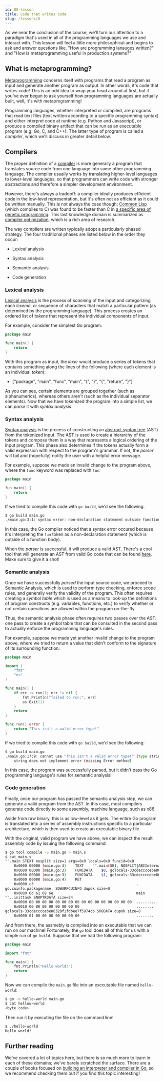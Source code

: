 ```yaml
---
id: 08-lesson
title: Code that writes code
slug: /lessons/8
---
```


As we near the conclusion of the course, we'll turn our attention to
a paradigm that's used in all of the programming languages we use and
interact with. This lesson will feel a little more philosophical and
begins to ask and answer questions like, "How are programming lanauges
written?" and "How is metaprogramming useful in production systems?"

## What is metaprogramming?

[Metaprogramming][1] concerns itself with programs that read a program
as input and generate another program as output. In other words, it's
code that writes code! This is an odd idea to wrap your head around at
first, but if you've ever begun to ask yourself how programming languages
are actually built, well, it's with metaprogramming!

Programming languages, whether interpreted or compiled, are programs that
read text files (text written according to a specific programming syntax)
and either interpret code at runtime (e.g. Python and Javascript), or
produce a compiled binary artifact that can be run as an executable program
(e.g. Go, C, and C++). The latter type of program is called a *compiler*,
which we'll discuss in greater detail below.

  [1]: https://en.wikipedia.org/wiki/Metaprogramming

## Compilers

The proper definition of a [compiler][2] is more generally a program that
translates source code from one language into some other programming language.
The compiler usually works by translating higher-level languages to lower-level
languages, so that programmers can write code with stronger abstractions and
therefore a simpler development environment.

However, there's always a tradeoff: a compiler ideally produces efficient code in
the low-level representation, but it's often not as efficient as it could be written
manually. This is not always the case though; [Common Lisp][3] (which compiles to C)
was found to be faster than C in [a specific area of genetic programming][4]. This
last knowledge domain is summarized as [compiler optimization][5], which is a rich
area of research.

The way compilers are written typically adopt a particularly phased strategy.
The four traditional phases are listed below in the order they occur:

* Lexical analysis
* Syntax analysis
* Semantic analysis
* Code generation

  [2]: https://en.wikipedia.org/wiki/Compiler
  [3]: https://en.wikipedia.org/wiki/Common_Lisp
  [4]: https://dl.acm.org/doi/abs/10.1145/1143997.1144168
  [5]: https://en.wikipedia.org/wiki/Optimizing_compiler

### Lexical analysis

[Lexical analysis][6] is the process of *scanning* of the input and categorizing each
*lexeme*, or sequence of characters that match a particular pattern (as determined by
the programming language). This process creates an ordered list of *tokens* that
represent the individual components of input.

For example, consider the simplest Go program:

```go
package main

func main() {
    return
}
```

With this program as input, the *lexer* would produce a series of tokens that contains
something along the lines of the following (where each element is an individual *token*):

  - ["package", "main", "func", "main", "(", ")", "{", "return", "}"]

As you can see, certain elements are grouped together (such as alphanumerics), whereas
others aren't (such as the individual separator elements). Now that we have tokenized
the program into a simple list, we can *parse* it with *syntax analysis*.

  [6]: https://en.wikipedia.org/wiki/Lexical_analysis

### Syntax analysis

[Syntax analysis][7] is the process of constructing an [abstract syntax tree][8] (AST) from
the tokenized input. The AST is used to create a hierarchy of the tokens and compose them
in a way that represents a logical ordering of the input program. This phase also determines
if the tokens actually form a valid expression with respect to the program's grammar. If not,
the *parser* will fail and (hopefully) notify the user with a helpful error message.

For example, suppose we made an invalid change to the program above, where the `func` keyword
was replaced with `fun`:

```go
package main

fun main() {
    return
}
```

If we tried to compile this code with `go build`, we'd see the following:

```sh
$ go build main.go
./main.go:3:1: syntax error: non-declaration statement outside function body
```

In this case, the Go compiler noticed that a syntax error occured because it's interpreting
the `fun` token as a non-declaration statement (which is outside of a function body).

When the *parser* is successful, it will produce a valid AST. There's a cool tool that will
generate an AST from valid Go code that can be found [here][9]. Make sure to give it a shot!

  [7]: https://en.wikipedia.org/wiki/Parsing
  [8]: https://en.wikipedia.org/wiki/Abstract_syntax_tree
  [9]: https://yuroyoro.github.io/goast-viewer

### Semantic analysis

Once we have successfully *parsed* the input source code, we proceed to [Semantic Analysis][10],
which is used to perform type checking, enforce scope rules, and generally verify the validity
of the program. This often requires creating a *symbol table* which is used as a means to look-up
the definitions of program constructs (e.g. variables, functions, etc.) to verify whether or not
certain operations are allowed within the program on-the-fly.

Thus, the semantic analysis phase often requires two passes over the AST: one pass to create a
symbol table that can be consulted in the second pass to actually enforce the programming language's
rules.

For example, suppose we made yet another invalid change to the program above, where we tried to return
a value that didn't conform to the signature of its surrounding function:

```go
package main

import (
    "fmt"
    "os"
)

func main() {
    if err := run(); err != nil {
        fmt.Println("failed to run:", err)
        os.Exit(1)
    }
    return
}

func run() error {
    return "This isn't a valid error type!"
}
```

If we tried to compile this code with `go build`, we'd see the following:

```sh
$ go build main.go
./main.go:17:9: cannot use "This isn't a valid error type!" (type string) as type error in return argument:
	string does not implement error (missing Error method)
```

In this case, the program was successfully parsed, but it didn't pass the Go programming language's rules
for semantic analysis!

  [10]: https://en.wikipedia.org/wiki/Semantic_analysis_(compilers)

### Code generation

Finally, once our program has passed the semantic analysis step, we can generate a valid
program from the AST. In this case, most compilers generate code directly to some assembly,
machine language, such as [x86][11].

Aside from raw binary, this is as low-level as it gets. The entire Go program is translated into a
series of assembly instructions specific to a particular architecture, which is then used to create
an executable binary file.

With the original, valid program we have above, we can inspect the result assembly code by issuing
the following command:

```sh
$ go tool compile -S main.go > main.s
$ cat main.s
"".main STEXT nosplit size=1 args=0x0 locals=0x0 funcid=0x0
	0x0000 00000 (main.go:3)	TEXT	"".main(SB), NOSPLIT|ABIInternal, $0-0
	0x0000 00000 (main.go:3)	FUNCDATA	$0, gclocals·33cdeccccebe80329f1fdbee7f5874cb(SB)
	0x0000 00000 (main.go:3)	FUNCDATA	$1, gclocals·33cdeccccebe80329f1fdbee7f5874cb(SB)
	0x0000 00000 (main.go:4)	RET
	0x0000 c3                                               .
go.cuinfo.packagename. SDWARFCUINFO dupok size=0
	0x0000 6d 61 69 6e                                      main
""..inittask SNOPTRDATA size=24
	0x0000 00 00 00 00 00 00 00 00 00 00 00 00 00 00 00 00  ................
	0x0010 00 00 00 00 00 00 00 00                          ........
gclocals·33cdeccccebe80329f1fdbee7f5874cb SRODATA dupok size=8
	0x0000 01 00 00 00 00 00 00 00                          ........
```

And from there, the assmebly is compiled into an executable that we can run on our machine!
Fortunately, the `go` tool does all of this for us with a simple run of `go build`. Suppose
that we had the following program:

```go
package main

import "fmt"

func main() {
    fmt.Println("Hello world!")
    return
}
```

Now we can compile the `main.go` file into an executable file named `hello-world`:

```sh
$ go -o hello-world main.go
$ cat hellow-world
<byte code>
```

Then run it by executing the file on the command line!

```sh
$ ./hello-world
Hello world!
```

  [11]: https://en.wikipedia.org/wiki/X86_assembly_language

## Further reading

We've covered a lot of topics here, but there is so much more to learn in each of these
domains; we've barely scratched the surface. There are a couple of books focused on [building
an interpreter and compiler in Go][12], so we recommend checking them out if you find this topic
interesting!

  [12]: https://interpreterbook.com
